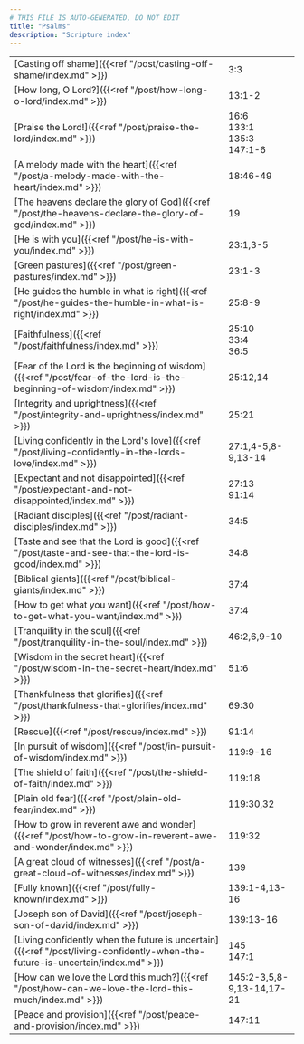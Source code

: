 ```yaml
---
# THIS FILE IS AUTO-GENERATED, DO NOT EDIT
title: "Psalms"
description: "Scripture index"
---
```


| | |
| --- | --- |
| [Casting off shame]({{<ref "/post/casting-off-shame/index.md" >}}) | 3:3 |
| [How long, O Lord?]({{<ref "/post/how-long-o-lord/index.md" >}}) | 13:1-2 |
| [Praise the Lord!]({{<ref "/post/praise-the-lord/index.md" >}}) | 16:6 <br/> 133:1 <br/> 135:3 <br/> 147:1-6 |
| [A melody made with the heart]({{<ref "/post/a-melody-made-with-the-heart/index.md" >}}) | 18:46-49 |
| [The heavens declare the glory of God]({{<ref "/post/the-heavens-declare-the-glory-of-god/index.md" >}}) | 19 |
| [He is with you]({{<ref "/post/he-is-with-you/index.md" >}}) | 23:1,3-5 |
| [Green pastures]({{<ref "/post/green-pastures/index.md" >}}) | 23:1-3 |
| [He guides the humble in what is right]({{<ref "/post/he-guides-the-humble-in-what-is-right/index.md" >}}) | 25:8-9 |
| [Faithfulness]({{<ref "/post/faithfulness/index.md" >}}) | 25:10 <br/> 33:4 <br/> 36:5 |
| [Fear of the Lord is the beginning of wisdom]({{<ref "/post/fear-of-the-lord-is-the-beginning-of-wisdom/index.md" >}}) | 25:12,14 |
| [Integrity and uprightness]({{<ref "/post/integrity-and-uprightness/index.md" >}}) | 25:21 |
| [Living confidently in the Lord's love]({{<ref "/post/living-confidently-in-the-lords-love/index.md" >}}) | 27:1,4-5,8-9,13-14 |
| [Expectant and not disappointed]({{<ref "/post/expectant-and-not-disappointed/index.md" >}}) | 27:13 <br/> 91:14 |
| [Radiant disciples]({{<ref "/post/radiant-disciples/index.md" >}}) | 34:5 |
| [Taste and see that the Lord is good]({{<ref "/post/taste-and-see-that-the-lord-is-good/index.md" >}}) | 34:8 |
| [Biblical giants]({{<ref "/post/biblical-giants/index.md" >}}) | 37:4 |
| [How to get what you want]({{<ref "/post/how-to-get-what-you-want/index.md" >}}) | 37:4 |
| [Tranquility in the soul]({{<ref "/post/tranquility-in-the-soul/index.md" >}}) | 46:2,6,9-10 |
| [Wisdom in the secret heart]({{<ref "/post/wisdom-in-the-secret-heart/index.md" >}}) | 51:6 |
| [Thankfulness that glorifies]({{<ref "/post/thankfulness-that-glorifies/index.md" >}}) | 69:30 |
| [Rescue]({{<ref "/post/rescue/index.md" >}}) | 91:14 |
| [In pursuit of wisdom]({{<ref "/post/in-pursuit-of-wisdom/index.md" >}}) | 119:9-16 |
| [The shield of faith]({{<ref "/post/the-shield-of-faith/index.md" >}}) | 119:18 |
| [Plain old fear]({{<ref "/post/plain-old-fear/index.md" >}}) | 119:30,32 |
| [How to grow in reverent awe and wonder]({{<ref "/post/how-to-grow-in-reverent-awe-and-wonder/index.md" >}}) | 119:32 |
| [A great cloud of witnesses]({{<ref "/post/a-great-cloud-of-witnesses/index.md" >}}) | 139 |
| [Fully known]({{<ref "/post/fully-known/index.md" >}}) | 139:1-4,13-16 |
| [Joseph son of David]({{<ref "/post/joseph-son-of-david/index.md" >}}) | 139:13-16 |
| [Living confidently when the future is uncertain]({{<ref "/post/living-confidently-when-the-future-is-uncertain/index.md" >}}) | 145 <br/> 147:1 |
| [How can we love the Lord this much?]({{<ref "/post/how-can-we-love-the-lord-this-much/index.md" >}}) | 145:2-3,5,8-9,13-14,17-21 |
| [Peace and provision]({{<ref "/post/peace-and-provision/index.md" >}}) | 147:11 |
